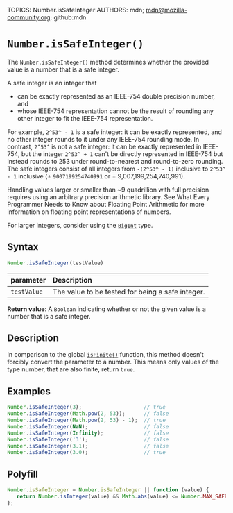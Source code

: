 TOPICS: Number.isSafeInteger
AUTHORS: mdn; mdn@mozilla-community.org; github:mdn

# `Number.isSafeInteger()`

The `Number.isSafeInteger()` method determines whether the provided value is a number that is a
safe integer.

A safe integer is an integer that

- can be exactly represented as an IEEE-754 double precision number, and
- whose IEEE-754 representation cannot be the result of rounding any other integer to fit the
IEEE-754 representation.

For example, `2^53^ - 1` is a safe integer: it can be exactly represented, and no other integer
rounds to it under any IEEE-754 rounding mode. In contrast, `2^53^` is not a safe integer: it can
be exactly represented in IEEE-754, but the integer `2^53^ + 1` can't be directly represented
in IEEE-754 but instead rounds to 253 under round-to-nearest and round-to-zero rounding.
The safe integers consist of all integers from `-(2^53^ - 1)` inclusive to `2^53^ - 1`
inclusive (± `9007199254740991` or ± 9,007,199,254,740,991).  

Handling values larger or smaller than ~9 quadrillion with full precision requires using an
arbitrary precision arithmetic library.  See What Every Programmer Needs to Know about Floating
Point Arithmetic for more information on floating point representations of numbers.

For larger integers, consider using the [`BigInt`](/en/webfrontend/BigInt) type.

## Syntax

```javascript
Number.isSafeInteger(testValue)
```

| parameter | Description |
| :-- | :-- |
| `testValue` | The value to be tested for being a safe integer. |

**Return value**: A `Boolean` indicating whether or not the given value is a number that is a safe integer.

## Description

In comparison to the global [`isFinite()`](/en/webfrontend/isFinite) function, this method doesn't
forcibly convert the parameter to a number. This means only values of the type number, that are also
finite, return `true`.

## Examples

```javascript
Number.isSafeInteger(3);                    // true
Number.isSafeInteger(Math.pow(2, 53));      // false
Number.isSafeInteger(Math.pow(2, 53) - 1);  // true
Number.isSafeInteger(NaN);                  // false
Number.isSafeInteger(Infinity);             // false
Number.isSafeInteger('3');                  // false
Number.isSafeInteger(3.1);                  // false
Number.isSafeInteger(3.0);                  // true
```

## Polyfill

```javascript
Number.isSafeInteger = Number.isSafeInteger || function (value) {
   return Number.isInteger(value) && Math.abs(value) <= Number.MAX_SAFE_INTEGER;
};
```
